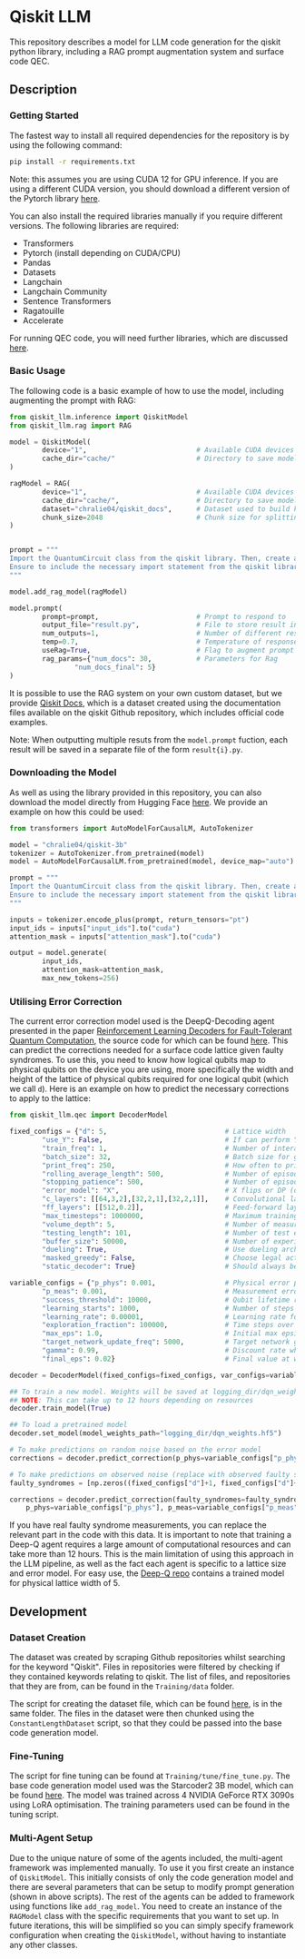 # Qiskit LLM

This repository describes a model for LLM code generation for the qiskit python library, including a RAG prompt augmentation system and surface code QEC.

## Description


### Getting Started

The fastest way to install all required dependencies for the repository is by using the following command:
```bash
pip install -r requirements.txt
```
Note: this assumes you are using CUDA 12 for GPU inference. If you are using a different CUDA version, you should download a different version of the Pytorch library [here](https://pytorch.org/get-started/locally/).

You can also install the required libraries manually if you require different versions. The following libraries are required:
- Transformers
- Pytorch (install depending on CUDA/CPU)
- Pandas
- Datasets
- Langchain
- Langchain Community
- Sentence Transformers
- Ragatouille
- Accelerate

For running QEC code, you will need further libraries, which are discussed [here](https://github.com/R-Sweke/DeepQ-Decoding).

### Basic Usage

The following code is a basic example of how to use the model, including augmenting the prompt with RAG:

```python
from qiskit_llm.inference import QiskitModel
from qiskit_llm.rag import RAG

model = QiskitModel(
        device="1",                           # Available CUDA devices
        cache_dir="cache/"                    # Directory to save models in
)

ragModel = RAG(
        device="1",                           # Available CUDA devices
        cache_dir="cache/",                   # Directory to save models in
        dataset="chralie04/qiskit_docs",      # Dataset used to build knowledge base
        chunk_size=2048                       # Chunk size for splitting documents
)


prompt = """
Import the QuantumCircuit class from the qiskit library. Then, create a quantum circuit with 3 qubits. 
Ensure to include the necessary import statement from the qiskit library
"""

model.add_rag_model(ragModel)

model.prompt(
        prompt=prompt,                        # Prompt to respond to
        output_file="result.py",              # File to store result in
        num_outputs=1,                        # Number of different responses
        temp=0.7,                             # Temperature of responses
        useRag=True,                          # Flag to augment prompt using RAG          
        rag_params={"num_docs": 30,           # Parameters for Rag
                "num_docs_final": 5}
)
```

It is possible to use the RAG system on your own custom dataset, but we provide [Qiskit Docs](https://huggingface.co/datasets/chralie04/qiskit_docs), which is a dataset created using the documentation files available on the qiskit Github repository, which includes official code examples.

Note: When outputting multiple resuts from the ```model.prompt``` fuction, each result will be saved in a separate file of the form ```result{i}.py```.

### Downloading the Model

As well as using the library provided in this repository, you can also download the model directly from Hugging Face [here](https://huggingface.co/chralie04/qiskit-3b). We provide an example on how this could be used:
```python
from transformers import AutoModelForCausalLM, AutoTokenizer

model = "chralie04/qiskit-3b"
tokenizer = AutoTokenizer.from_pretrained(model)
model = AutoModelForCausalLM.from_pretrained(model, device_map="auto")

prompt = """
Import the QuantumCircuit class from the qiskit library. Then, create a quantum circuit with 3 qubits. 
Ensure to include the necessary import statement from the qiskit library
"""

inputs = tokenizer.encode_plus(prompt, return_tensors="pt")
input_ids = inputs["input_ids"].to("cuda")
attention_mask = inputs["attention_mask"].to("cuda")

output = model.generate(
        input_ids,
        attention_mask=attention_mask, 
        max_new_tokens=256)
```

### Utilising Error Correction

The current error correction model used is the DeepQ-Decoding agent presented in the paper [Reinforcement Learning Decoders for Fault-Tolerant Quantum Computation](https://arxiv.org/pdf/1810.07207), the source code for which can be found [here](https://github.com/R-Sweke/DeepQ-Decoding). This can predict the corrections needed for a surface code lattice given faulty syndromes. To use this, you need to know how logical qubits map to physical qubits on the device you are using, more specifically the width and height of the lattice of physical qubits required for one logical qubit (which we call `d`). Here is an example on how to predict the necessary corrections to apply to the lattice:
```python
from qiskit_llm.qec import DecoderModel

fixed_configs = {"d": 5,                             # Lattice width
        "use_Y": False,                              # If can perform Y flips (or only X and Z)
        "train_freq": 1,                             # Number of interaction steps between weight updates
        "batch_size": 32,                            # Batch size for gradient descent
        "print_freq": 250,                           # How often to print train stats
        "rolling_average_length": 500,               # Number of episodes to calculate moving average over
        "stopping_patience": 500,                    # Number of episodes to trigger early stopping
        "error_model": "X",                          # X flips or DP (depolarising noise)
        "c_layers": [[64,3,2],[32,2,1],[32,2,1]],    # Convolutional layers in DeepQ network
        "ff_layers": [[512,0.2]],                    # Feed-forward layers in DeepQ network
        "max_timesteps": 1000000,                    # Maximum training steps
        "volume_depth": 5,                           # Number of measurements each time new syndrome extracted
        "testing_length": 101,                       # Number of test episodes
        "buffer_size": 50000,                        # Number of experience tuples stored
        "dueling": True,                             # Use dueling architecture
        "masked_greedy": False,                      # Choose legal actions when acting greedily
        "static_decoder": True}                      # Should always be true when training in fault-tolerant setting

variable_configs = {"p_phys": 0.001,                 # Physical error probability
        "p_meas": 0.001,                             # Measurement error probability
        "success_threshold": 10000,                  # Qubit lifetime rolling average at which training success
        "learning_starts": 1000,                     # Number of steps to contribute experience tuples before training
        "learning_rate": 0.00001,                    # Learning rate for gradient descent
        "exploration_fraction": 100000,              # Time steps over which parameter for exploration is annealed
        "max_eps": 1.0,                              # Initial max epsilon (exploration parameter)
        "target_network_update_freq": 5000,          # Target network generates target Q-function
        "gamma": 0.99,                               # Discount rate when calculating Q-values
        "final_eps": 0.02}                           # Final value at which annealing epsilon is stopped

decoder = DecoderModel(fixed_configs=fixed_configs, var_configs=variable_configs)

## To train a new model. Weights will be saved at logging_dir/dqn_weights.h5f
## NOTE: This can take up to 12 hours depending on resources
decoder.train_model(True)

## To load a pretrained model
decoder.set_model(model_weights_path="logging_dir/dqn_weights.hf5")

# To make predictions on random noise based on the error model
corrections = decoder.predict_correction(p_phys=variable_configs["p_phys"], p_meas=variable_configs["p_meas"])

# To make predictions on observed noise (replace with observed faulty syndromes)
faulty_syndromes = [np.zeros((fixed_configs["d"]+1, fixed_configs["d"]+1), int) * self.fixed_configs["d"]]

corrections = decoder.predict_correction(faulty_syndromes=faulty_syndromes, 
    p_phys=variable_configs["p_phys"], p_meas=variable_configs["p_meas"]) 
```

If you have real faulty syndrome measurements, you can replace the relevant part in the code with this data. It is important to note that training a Deep-Q agent requires a large amount of computational resources and can take more than 12 hours. This is the main limitation of using this approach in the LLM pipeline, as well as the fact each agent is specific to a lattice size and error model. For easy use, the [Deep-Q repo](https://github.com/R-Sweke/DeepQ-Decoding) contains a trained model for physical lattice width of 5.

## Development

### Dataset Creation

The dataset was created by scraping Github repositories whilst searching for the keyword "Qiskit". Files in repositories were filtered by checking if they contained keywords relating to qiskit. The list of files, and repositories that they are from, can be found in the ```Training/data``` folder. 

The script for creating the dataset file, which can be found [here](https://huggingface.co/datasets/chralie04/qiskit_code_examples), is in the same folder. The files in the dataset were then chunked using the ```ConstantLengthDataset``` script, so that they could be passed into the base code generation model.

### Fine-Tuning

The script for fine tuning can be found at ```Training/tune/fine_tune.py```. The base code generation model used was the Starcoder2 3B model, which can be found [here](https://huggingface.co/bigcode/starcider2-3b). The model was trained across 4 NVIDIA GeForce RTX 3090s using LoRA optimisation. The training parameters used can be found in the tuning script.

### Multi-Agent Setup

Due to the unique nature of some of the agents included, the multi-agent framework was implemented manually. To use it you first create an instance of `QiskitModel`. This initially consists of only the code generation model and there are several parameters that can be setup to modify prompt generation (shown in above scripts). The rest of the agents can be added to framework using functions like `add_rag_model`. You need to create an instance of the `RAGModel` class with the specific requirements that you want to set up. In future iterations, this will be simplified so you can simply specify framework configuration when creating the `QiskitModel`, without having to instantiate any other classes.
